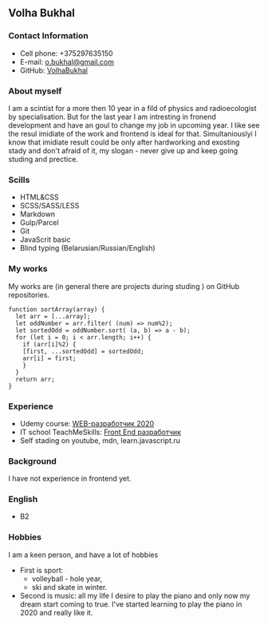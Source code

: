 ## Volha Bukhal

### Contact Information
* Cell phone: +375297635150
* E-mail: o.bukhal@gmail.com
* GitHub: [VolhaBukhal](https://github.com/VolhaBukhal) 

### About myself
I am a scintist for a more then 10 year in a fild of physics and radioecologist by specialisation. But for the last year I am intresting in fronend development and have an goul to change my job  in upcoming year. I like see the resul imidiate of the work and frontend is ideal for that. Simultaniouslyi I know that imidiate result could be only after hardworking and exosting stady and don't afraid of it, my slogan  - never give up and keep going studing and prectice.     

### Scills
* HTML&CSS
* SCSS/SASS/LESS
* Markdown
* Gulp/Parcel
* Git
* JavaScrit basic
* Blind typing (Belarusian/Russian/English)

### My works
My works are (in general there are projects during studing ) on GitHub repositories.
``` JavaScrit
function sortArray(array) {
  let arr = [...array];  
  let oddNumber = arr.filter( (num) => num%2);
  let sortedOdd = oddNumber.sort( (a, b) => a - b);
  for (let i = 0; i < arr.length; i++) {
    if (arr[i]%2) {
    [first, ...sortedOdd] = sortedOdd;
    arr[i] = first;
    }
  }
  return arr;
}
```
### Experience
* Udemy course: [WEB-разработчик 2020](https://www.udemy.com/course/webdeveloper/learn/lecture/21483582?start=0#overview)
* IT school TeachMeSkills: [Front End разработчик](https://teachmeskills.by/kursy-programmirovaniya/frontend-html-css-javascript-minsk)
* Self stading on youtube, mdn, learn.javascript.ru


### Background
I have not experience in frontend yet.

### English
* B2

### Hobbies
I am a keen person, and have a lot of hobbies
* First is sport: 
  * volleyball - hole year,
  * ski and skate in winter.
* Second is music: all my life I desire to play the piano and only now my dream start coming to true. I've started learning to play the piano in 2020 and really like it.  















